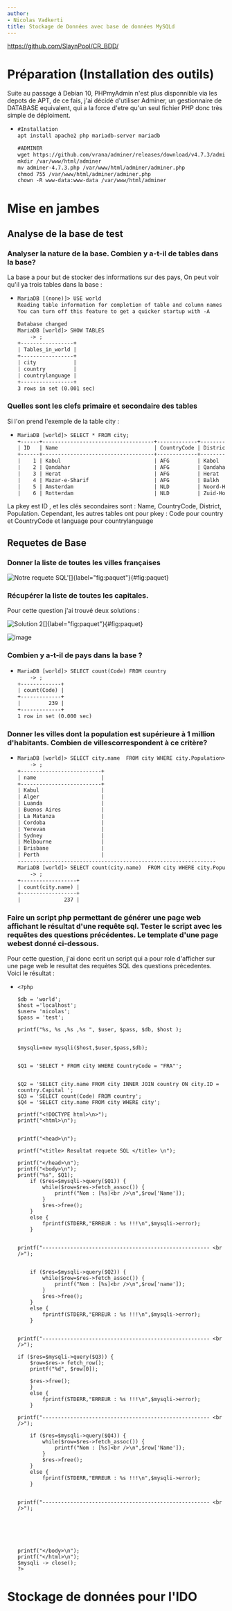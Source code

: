 ```yaml
---
author:
- Nicolas Vadkerti
title: Stockage de Données avec base de données MySQLd
---
```


<https://github.com/SlaynPool/CR_BDD/>

Préparation (Installation des outils)
=====================================

Suite au passage à Debian 10, PHPmyAdmin n'est plus disponnible via les
depots de APT, de ce fais, j'ai décidé d'utiliser Adminer, un
gestionnaire de DATABASE equivalent, qui a la force d'etre qu'un seul
fichier PHP donc très simple de déploiment.

-   ``` {#commande/1.txt .default caption="Installation de Adminer" label="commande/1.txt" style="Style1"}
    #Installation
    apt install apache2 php mariadb-server mariadb

    #ADMINER
    wget https://github.com/vrana/adminer/releases/download/v4.7.3/adminer-4.7.3.php
    mkdir /var/www/html/adminer
    mv adminer-4.7.3.php /var/www/html/adminer/adminer.php
    chmod 755 /var/www/html/adminer/adminer.php
    chown -R www-data:www-data /var/www/html/adminer
    ```

Mise en jambes
==============

Analyse de la base de test
--------------------------

### Analyser la nature de la base. Combien y a-t-il de tables dans la base?

La base a pour but de stocker des informations sur des pays, On peut
voir qu'il ya trois tables dans la base :

-   ``` {#commande/2.txt .default caption="SHOW TABLES" label="commande/2.txt" style="Style1"}
    MariaDB [(none)]> USE world
    Reading table information for completion of table and column names
    You can turn off this feature to get a quicker startup with -A

    Database changed
    MariaDB [world]> SHOW TABLES
        -> ;
    +-----------------+
    | Tables_in_world |
    +-----------------+
    | city            |
    | country         |
    | countrylanguage |
    +-----------------+
    3 rows in set (0.001 sec)
    ```

### Quelles sont les clefs primaire et secondaire des tables

Si l'on prend l'exemple de la table city :

-   ``` {#commande/3.txt .default caption="SELECT * FROM city;" label="commande/3.txt" style="Style1"}
    MariaDB [world]> SELECT * FROM city;
    +------+------------------------------------+-------------+------------------------+------------+
    | ID   | Name                               | CountryCode | District               | Population |
    +------+------------------------------------+-------------+------------------------+------------+
    |    1 | Kabul                              | AFG         | Kabol                  |    1780000 |
    |    2 | Qandahar                           | AFG         | Qandahar               |     237500 |
    |    3 | Herat                              | AFG         | Herat                  |     186800 |
    |    4 | Mazar-e-Sharif                     | AFG         | Balkh                  |     127800 |
    |    5 | Amsterdam                          | NLD         | Noord-Holland          |     731200 |
    |    6 | Rotterdam                          | NLD         | Zuid-Holland           |     593321 |
    ```

La pkey est ID , et les clés secondaires sont : Name, CountryCode,
District, Population. Cependant, les autres tables ont pour pkey : Code
pour country et CountryCode et language pour countrylanguage

Requetes de Base
----------------

### Donner la liste de toutes les villes françaises

![Notre requete
SQL'[]{label="fig:paquet"}](ressource/1.jpg){#fig:paquet}

### Récupérer la liste de toutes les capitales.

Pour cette question j'ai trouvé deux solutions :

![Solution 2[]{label="fig:paquet"}](ressource/2.jpg){#fig:paquet}

![image](ressource/3.jpg)

### Combien y a-t-il de pays dans la base ? 

-   ``` {#commande/5.txt .default caption="count()" label="commande/5.txt" style="Style1"}
    MariaDB [world]> SELECT count(Code) FROM country 
        -> ;
    +-------------+
    | count(Code) |
    +-------------+
    |         239 |
    +-------------+
    1 row in set (0.000 sec)

    ```

### Donner les villes dont la population est supérieure à 1 million d'habitants. Combien de villescorrespondent à ce critère?

-   ``` {#commande/6.txt .default caption="Requetes" label="commande/6.txt" style="Style1"}
    MariaDB [world]> SELECT city.name  FROM city WHERE city.Population>1000000
        -> ;
    +--------------------------+
    | name                     |
    +--------------------------+
    | Kabul                    |
    | Alger                    |
    | Luanda                   |
    | Buenos Aires             |
    | La Matanza               |
    | Cordoba                  |
    | Yerevan                  |
    | Sydney                   |
    | Melbourne                |
    | Brisbane                 |
    | Perth                    |
    ----------------------------------------------------------------
    MariaDB [world]> SELECT count(city.name)  FROM city WHERE city.Population>1000000
        -> ;
    +------------------+
    | count(city.name) |
    +------------------+
    |              237 |
    ```

### Faire un script php permettant de générer une page web affichant le résultat d'une requête sql. Tester le script avec les requêtes des questions précédentes. Le template d'une page webest donné ci-dessous.

Pour cette question, j'ai donc ecrit un script qui a pour role
d'afficher sur une page web le resultat des requètes SQL des questions
précedentes. Voici le résultat :

-   ``` {#ressource/code.php caption="php script" label="ressource/code.php" style="Style1"}
    <?php

    $db = 'world';
    $host ='localhost';
    $user= 'nicolas';
    $pass = 'test';

    printf("%s, %s ,%s ,%s ", $user, $pass, $db, $host );


    $mysqli=new mysqli($host,$user,$pass,$db);


    $Q1 = 'SELECT * FROM city WHERE CountryCode = "FRA"';


    $Q2 = 'SELECT city.name FROM city INNER JOIN country ON city.ID = country.Capital ';
    $Q3 = 'SELECT count(Code) FROM country';
    $Q4 = 'SELECT city.name FROM city WHERE city';

    printf("<!DOCTYPE html>\n>");
    printf("<html>\n");


    printf("<head>\n");

    printf("<title> Resultat requete SQL </title> \n");

    printf("</head>\n");
    printf("<body>\n");
    printf("%s", $Q1);
        if ($res=$mysqli->query($Q1)) {
            while($row=$res->fetch_assoc()) {
                printf("Nom : [%s]<br />\n",$row['Name']);
            }
            $res->free();
        }
        else {
            fprintf(STDERR,"ERREUR : %s !!!\n",$mysqli->error);
        }


    printf("------------------------------------------------------ <br />");


        if ($res=$mysqli->query($Q2)) {
            while($row=$res->fetch_assoc()) {
                printf("Nom : [%s]<br />\n",$row['name']);
            }
            $res->free();
        }
        else {
            fprintf(STDERR,"ERREUR : %s !!!\n",$mysqli->error);
        }


    printf("------------------------------------------------------ <br />");

    if ($res=$mysqli->query($Q3)) {
        $row=$res-> fetch_row();
        printf("%d", $row[0]);
            
        $res->free();
        }
        else {
            fprintf(STDERR,"ERREUR : %s !!!\n",$mysqli->error);
        }

    printf("------------------------------------------------------ <br />");

        if ($res=$mysqli->query($Q4)) {
            while($row=$res->fetch_assoc()) {
                printf("Nom : [%s]<br />\n",$row['Name']);
            }
            $res->free();
        }
        else {
            fprintf(STDERR,"ERREUR : %s !!!\n",$mysqli->error);
        }


    printf("------------------------------------------------------ <br />");






    printf("</body>\n");
    printf("</html>\n");
    $mysqli -> close();
    ?>
    ```

Stockage de données pour l'IDO
==============================

